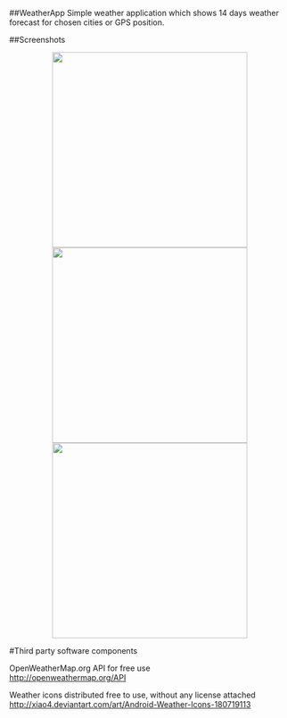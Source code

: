 ##WeatherApp
Simple weather application which shows 14 days weather forecast for chosen cities or GPS position.

##Screenshots
<p>
  <center>
    <img src="http://i.imgur.com/Dp8ecxq.png" height="350" align="center" />
    <img src="http://i.imgur.com/7q9hAru.png" height="350" align="center" />
    <img src="http://i.imgur.com/O2oegAP.png" height="350" align="center" />
  </center>
</p>

#Third party software components

OpenWeatherMap.org API for free use
<br />
http://openweathermap.org/API

Weather icons distributed free to use, without any license attached
<br />
http://xiao4.deviantart.com/art/Android-Weather-Icons-180719113
